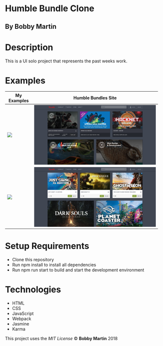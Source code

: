 # Humble Bundle Clone

## By Bobby Martin

# Description
This is a UI solo project that represents the past weeks work.

# Examples
| My Examples | Humble Bundles Site |
|-------------|:-------------------:|
|![](src/images/my-version-2.png)| ![](src/images/humble-landing.png)|
|![](src/images/my-version-3.png)| ![](src/images/humble-scrolled.png)|

# Setup Requirements
* Clone this repository
* Run npm install to install all dependencies
* Run npm run start to build and start the development environment

# Technologies
* HTML
* CSS
* JavaScript
* Webpack
* Jasmine
* Karma

This project uses the _MIT License_
&copy; **Bobby Martin** 2018
